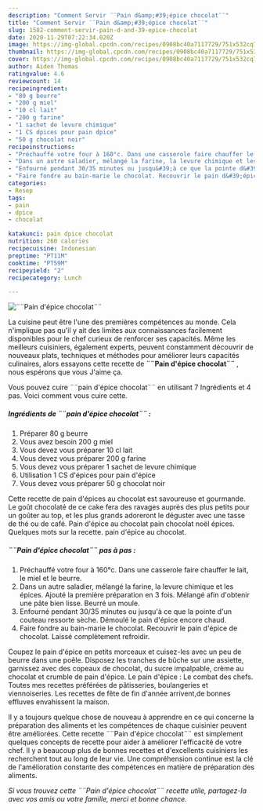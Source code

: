 ```yaml
---
description: "Comment Servir ¨¨Pain d&amp;#39;épice chocolat¨¨"
title: "Comment Servir ¨¨Pain d&amp;#39;épice chocolat¨¨"
slug: 1582-comment-servir-pain-d-and-39-epice-chocolat
date: 2020-11-29T07:22:34.020Z
image: https://img-global.cpcdn.com/recipes/0908bc40a7117729/751x532cq70/pain-depice-chocolat-photo-principale-de-la-recette.jpg
thumbnail: https://img-global.cpcdn.com/recipes/0908bc40a7117729/751x532cq70/pain-depice-chocolat-photo-principale-de-la-recette.jpg
cover: https://img-global.cpcdn.com/recipes/0908bc40a7117729/751x532cq70/pain-depice-chocolat-photo-principale-de-la-recette.jpg
author: Aiden Thomas
ratingvalue: 4.6
reviewcount: 14
recipeingredient:
- "80 g beurre"
- "200 g miel"
- "10 cl lait"
- "200 g farine"
- "1 sachet de levure chimique"
- "1 CS dpices pour pain dpice"
- "50 g chocolat noir"
recipeinstructions:
- "Préchauffé votre four à 160°c. Dans une casserole faire chauffer le lait, le miel et le beurre."
- "Dans un autre saladier, mélangé la farine, la levure chimique et les épices. Ajouté la première préparation en 3 fois. Mélangé afin d&#39;obtenir une pâte bien lisse. Beurré un moule."
- "Enfourné pendant 30/35 minutes ou jusqu&#39;à ce que la pointe d&#39;un couteau ressorte sèche. Démoulé le pain d&#39;épice encore chaud."
- "Faire fondre au bain-marie le chocolat. Recouvrir le pain d&#39;épice de chocolat. Laissé complètement refroidir."
categories:
- Resep
tags:
- pain
- dpice
- chocolat

katakunci: pain dpice chocolat 
nutrition: 260 calories
recipecuisine: Indonesian
preptime: "PT11M"
cooktime: "PT59M"
recipeyield: "2"
recipecategory: Lunch

---
```



![¨¨Pain d&#39;épice chocolat¨¨](https://img-global.cpcdn.com/recipes/0908bc40a7117729/751x532cq70/pain-depice-chocolat-photo-principale-de-la-recette.jpg)

La cuisine peut être l'une des premières compétences au monde. Cela n'implique pas qu'il y ait des limites aux connaissances facilement disponibles pour le chef curieux de renforcer ses capacités. Même les meilleurs cuisiniers, également experts, peuvent constamment découvrir de nouveaux plats, techniques et méthodes pour améliorer leurs capacités culinaires, alors essayons cette recette de <strong> ¨¨Pain d&#39;épice chocolat¨¨ </strong>, nous espérons que vous J'aime ça.

<!--inarticleads1-->

Vous pouvez cuire ¨¨pain d&#39;épice chocolat¨¨ en utilisant 7 Ingrédients et 4 pas. Voici comment vous cuire cette.

##### Ingrédients de ¨¨pain d&#39;épice chocolat¨¨ :

1. Préparer 80 g beurre
1. Vous avez besoin 200 g miel
1. Vous devez vous préparer 10 cl lait
1. Vous devez vous préparer 200 g farine
1. Vous devez vous préparer 1 sachet de levure chimique
1. Utilisation 1 CS d&#39;épices pour pain d&#39;épice
1. Vous devez vous préparer 50 g chocolat noir


Cette recette de pain d&#39;épices au chocolat est savoureuse et gourmande. Le goût chocolaté de ce cake fera des ravages auprès des plus petits pour un goûter au top, et les plus grands adoreront le déguster avec une tasse de thé ou de café. Pain d&#39;épice au chocolat pain chocolat noël épices. Quelques mots sur la recette. pain d&#39;épice au chocolat. 

<!--inarticleads2-->

##### ¨¨Pain d&#39;épice chocolat¨¨ pas à pas :

1. Préchauffé votre four à 160°c. Dans une casserole faire chauffer le lait, le miel et le beurre.
1. Dans un autre saladier, mélangé la farine, la levure chimique et les épices. Ajouté la première préparation en 3 fois. Mélangé afin d&#39;obtenir une pâte bien lisse. Beurré un moule.
1. Enfourné pendant 30/35 minutes ou jusqu&#39;à ce que la pointe d&#39;un couteau ressorte sèche. Démoulé le pain d&#39;épice encore chaud.
1. Faire fondre au bain-marie le chocolat. Recouvrir le pain d&#39;épice de chocolat. Laissé complètement refroidir.


Coupez le pain d&#39;épice en petits morceaux et cuisez-les avec un peu de beurre dans une poêle. Disposez les tranches de bûche sur une assiette, garnissez avec des copeaux de chocolat, du sucre impalpable, crème au chocolat et crumble de pain d&#39;épice. Le pain d&#39;épice : Le combat des chefs. Toutes mes recettes préférées de pâtisseries, boulangeries et viennoiseries. Les recettes de fête de fin d&#39;année arrivent,de bonnes effluves envahissent la maison. 

<!--inarticleads1-->

<p>
Il y a toujours quelque chose de nouveau à apprendre en ce qui concerne la préparation des aliments et les compétences de chaque cuisinier peuvent être améliorées. Cette recette ¨¨Pain d&#39;épice chocolat¨¨ est simplement quelques concepts de recette pour aider à améliorer l'efficacité de votre chef. Il y a beaucoup plus de bonnes recettes et d'excellents cuisiniers les recherchent tout au long de leur vie. Une compréhension continue est la clé de l'amélioration constante des compétences en matière de préparation des aliments.
</p>

<p>
<i>Si vous trouvez cette ¨¨Pain d&#39;épice chocolat¨¨ recette utile, partagez-la avec vos amis ou votre famille, merci et bonne chance.</i>
</p>
